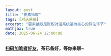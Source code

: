 ```yaml
---
layout: post
title: "要素抽取"
tags: [对话系统]
excerpt: "要素抽取是财税对话系统最为核心的算法环节"
mathjax: true
date: 2025-06-24 12:00:00
---
```


**[扫码加笔者好友](https://zhpmatrix.github.io/about/)，茶已备好，等你来聊~**